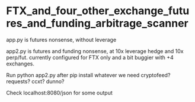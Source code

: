 # FTX_and_four_other_exchange_futures_and_funding_arbitrage_scanner


app.py is futures nonsense, without leverage


app2.py is futures and funding nonsense, at 10x leverage hedge and 10x perp/fut. currently configured for FTX only and a bit buggier with +4 exchanges.


Run python app2.py after pip install whatever we need cryptofeed? requests? ccxt? dunno? 


Check localhost:8080/json for some output